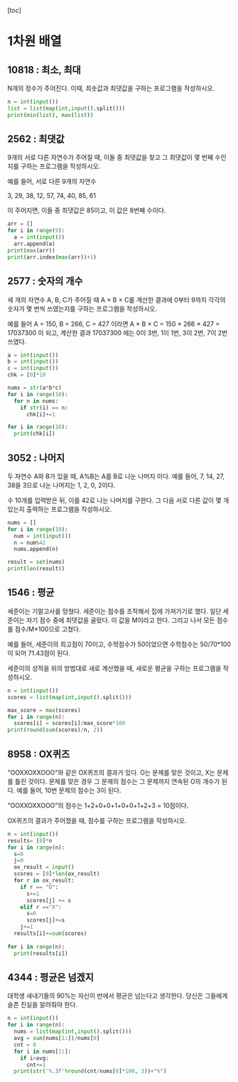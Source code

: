[toc]

# 1차원 배열

## 10818 : 	최소, 최대

N개의 정수가 주어진다. 이때, 최솟값과 최댓값을 구하는 프로그램을 작성하시오.

```python
n = int(input())
list = list(map(int,input().split()))
print(min(list), max(list))
```

## 2562 : 최댓값

9개의 서로 다른 자연수가 주어질 때, 이들 중 최댓값을 찾고 그 최댓값이 몇 번째 수인지를 구하는 프로그램을 작성하시오.

예를 들어, 서로 다른 9개의 자연수

3, 29, 38, 12, 57, 74, 40, 85, 61

이 주어지면, 이들 중 최댓값은 85이고, 이 값은 8번째 수이다.

```python
arr = []
for i in range(9):
  a = int(input())
  arr.append(a)
print(max(arr))
print(arr.index(max(arr))+1)
```

## 2577 : 숫자의 개수
세 개의 자연수 A, B, C가 주어질 때 A × B × C를 계산한 결과에 0부터 9까지 각각의 숫자가 몇 번씩 쓰였는지를 구하는 프로그램을 작성하시오.

예를 들어 A = 150, B = 266, C = 427 이라면 A × B × C = 150 × 266 × 427 = 17037300 이 되고, 계산한 결과 17037300 에는 0이 3번, 1이 1번, 3이 2번, 7이 2번 쓰였다.

```python
a = int(input())
b = int(input())
c = int(input())
chk = [0]*10

nums = str(a*b*c)
for i in range(10):
  for n in nums:
    if str(i) == n:
      chk[i]+=1

for i in range(10):
  print(chk[i])
```

## 3052 : 나머지
두 자연수 A와 B가 있을 때, A%B는 A를 B로 나눈 나머지 이다. 예를 들어, 7, 14, 27, 38을 3으로 나눈 나머지는 1, 2, 0, 2이다. 

수 10개를 입력받은 뒤, 이를 42로 나눈 나머지를 구한다. 그 다음 서로 다른 값이 몇 개 있는지 출력하는 프로그램을 작성하시오.

```python
nums = []
for i in range(10):
  num = int(input())
  n = num%42
  nums.append(n)

result = set(nums)
print(len(result))
```

## 1546 : 평균
세준이는 기말고사를 망쳤다. 세준이는 점수를 조작해서 집에 가져가기로 했다. 일단 세준이는 자기 점수 중에 최댓값을 골랐다. 이 값을 M이라고 한다. 그리고 나서 모든 점수를 점수/M*100으로 고쳤다.

예를 들어, 세준이의 최고점이 70이고, 수학점수가 50이었으면 수학점수는 50/70*100이 되어 71.43점이 된다.

세준이의 성적을 위의 방법대로 새로 계산했을 때, 새로운 평균을 구하는 프로그램을 작성하시오.

```python
n = int(input())
scores = list(map(int,input().split()))

max_score = max(scores)
for i in range(n):
  scores[i] = scores[i]/max_score*100
print(round(sum(scores)/n, 2))
```

## 8958 : OX퀴즈
"OOXXOXXOOO"와 같은 OX퀴즈의 결과가 있다. O는 문제를 맞은 것이고, X는 문제를 틀린 것이다. 문제를 맞은 경우 그 문제의 점수는 그 문제까지 연속된 O의 개수가 된다. 예를 들어, 10번 문제의 점수는 3이 된다.

"OOXXOXXOOO"의 점수는 1+2+0+0+1+0+0+1+2+3 = 10점이다.

OX퀴즈의 결과가 주어졌을 때, 점수를 구하는 프로그램을 작성하시오.

```python
n = int(input())
results= [0]*n
for i in range(n):
  s=0
  j=0
  ox_result = input()
  scores = [0]*len(ox_result)
  for r in ox_result:
    if r == "O":
      s+=1
      scores[j] += s
    elif r =="X":
      s=0
      scores[j]+=s
    j+=1
  results[i]+=sum(scores)
    
for i in range(n):
  print(results[i])
```

## 4344 : 평균은 넘겠지
대학생 새내기들의 90%는 자신이 반에서 평균은 넘는다고 생각한다. 당신은 그들에게 슬픈 진실을 알려줘야 한다.

```python
n = int(input())
for i in range(n):
  nums = list(map(int,input().split()))
  avg = sum(nums[1:])/nums[0]
  cnt = 0
  for i in nums[1:]:
    if i>avg:
      cnt+=1
  print(str('%.3f'%round(cnt/nums[0]*100, 3))+"%")
```

